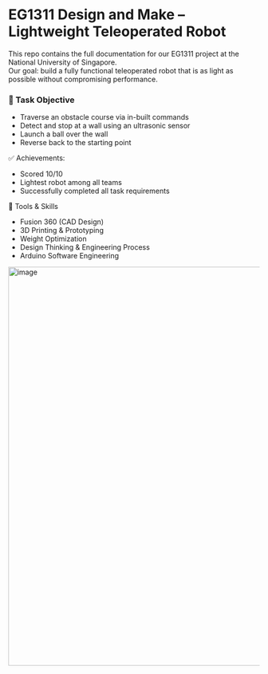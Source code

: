 # EG1311 Design and Make – Lightweight Teleoperated Robot

This repo contains the full documentation for our EG1311 project at the National University of Singapore.  
Our goal: build a fully functional teleoperated robot that is as light as possible without compromising performance.

### 🎯 Task Objective
- Traverse an obstacle course via in-built commands
- Detect and stop at a wall using an ultrasonic sensor  
- Launch a ball over the wall  
- Reverse back to the starting point

✅ Achievements:  
- Scored 10/10  
- Lightest robot among all teams  
- Successfully completed all task requirements

🔧 Tools & Skills
- Fusion 360 (CAD Design)
- 3D Printing & Prototyping
- Weight Optimization
- Design Thinking & Engineering Process
- Arduino Software Engineering

  
<img width="794" height="800" alt="image" src="https://github.com/user-attachments/assets/5aee768c-0964-4d0d-bfed-c4d1c00c76b2" />

